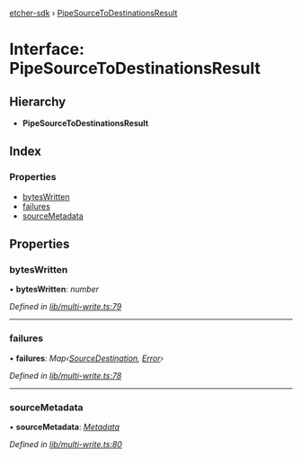 [etcher-sdk](../README.md) › [PipeSourceToDestinationsResult](pipesourcetodestinationsresult.md)

# Interface: PipeSourceToDestinationsResult

## Hierarchy

* **PipeSourceToDestinationsResult**

## Index

### Properties

* [bytesWritten](pipesourcetodestinationsresult.md#byteswritten)
* [failures](pipesourcetodestinationsresult.md#failures)
* [sourceMetadata](pipesourcetodestinationsresult.md#sourcemetadata)

## Properties

###  bytesWritten

• **bytesWritten**: *number*

*Defined in [lib/multi-write.ts:79](https://github.com/balena-io-modules/etcher-sdk/blob/0441bfb/lib/multi-write.ts#L79)*

___

###  failures

• **failures**: *Map‹[SourceDestination](../classes/sourcedestination.md), [Error](../classes/notcapable.md#static-error)›*

*Defined in [lib/multi-write.ts:78](https://github.com/balena-io-modules/etcher-sdk/blob/0441bfb/lib/multi-write.ts#L78)*

___

###  sourceMetadata

• **sourceMetadata**: *[Metadata](metadata.md)*

*Defined in [lib/multi-write.ts:80](https://github.com/balena-io-modules/etcher-sdk/blob/0441bfb/lib/multi-write.ts#L80)*
